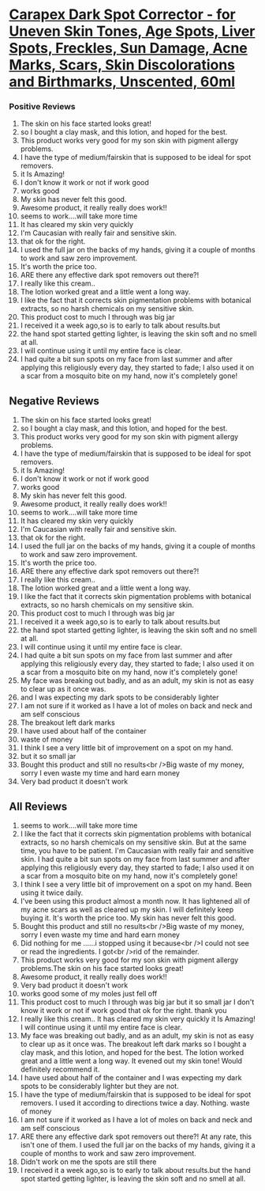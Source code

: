 # [Carapex Dark Spot Corrector - for Uneven Skin Tones, Age Spots, Liver Spots, Freckles, Sun Damage, Acne Marks, Scars, Skin Discolorations and Birthmarks, Unscented, 60ml](https://products.checkmycream.com/products/Carapex-Dark-Spot-Corrector-for-Uneven-Skin-Tones-Age-Spots-Liver-Spots-Freckles-Sun-Damage-Acne-Marks-Scars-Skin-Discolorations-and-Birthmarks-Unscented-60ml.html)

### Positive Reviews

<ol>
      <li>The skin on his face started looks great!</li>
      <li>so I bought a clay mask, and this lotion, and hoped for the best.</li>
      <li>This product works very good for my son skin with pigment allergy problems.</li>
      <li>I have the type of medium/fairskin that is supposed to be ideal for spot removers.</li>
      <li>it Is Amazing!  </li>
      <li>I don&#x27;t know it work or not if work good</li>
      <li>works good</li>
      <li>My skin has never felt this good.</li>
      <li>Awesome product, it really really does work!!</li>
      <li>seems to work....will take more time</li>
      <li>It has cleared my skin very quickly</li>
      <li>I&#x27;m Caucasian with really fair and sensitive skin.</li>
      <li>that ok for the right.</li>
      <li>I used the full jar on the backs of my hands, giving it a couple of months to work and saw zero improvement.</li>
      <li>It&#x27;s worth the price too.</li>
      <li>ARE there any effective dark spot removers out there?!</li>
      <li>I really like this cream..</li>
      <li>The lotion worked great and a little went a long way.</li>
      <li>I like the fact that it corrects skin pigmentation problems with botanical extracts, so no harsh chemicals on my sensitive skin.</li>
      <li>This product cost to much I through was big jar</li>
      <li>I received it a week ago,so is to early to talk about results.but  </li>
      <li>the hand spot started getting lighter, is leaving the skin soft and no smell at all.</li>
      <li>I will continue using it until my entire face is clear.</li>
      <li>I had quite a bit sun spots on my face from last summer and after applying this religiously every day, they started to fade; I also used it on a scar from a mosquito bite on my hand, now it&#x27;s completely gone!</li>
</ol>


<h2>Negative Reviews</h2>
<ol>
<li> The skin on his face started looks great!</li>
<li> so I bought a clay mask, and this lotion, and hoped for the best.</li>
<li> This product works very good for my son skin with pigment allergy problems.</li>
<li> I have the type of medium/fairskin that is supposed to be ideal for spot removers.</li>
<li> it Is Amazing!  </li>
<li> I don&#x27;t know it work or not if work good</li>
<li> works good</li>
<li> My skin has never felt this good.</li>
<li> Awesome product, it really really does work!!</li>
<li> seems to work....will take more time</li>
<li> It has cleared my skin very quickly</li>
<li> I&#x27;m Caucasian with really fair and sensitive skin.</li>
<li> that ok for the right.</li>
<li> I used the full jar on the backs of my hands, giving it a couple of months to work and saw zero improvement.</li>
<li> It&#x27;s worth the price too.</li>
<li> ARE there any effective dark spot removers out there?!</li>
<li> I really like this cream..</li>
<li> The lotion worked great and a little went a long way.</li>
<li> I like the fact that it corrects skin pigmentation problems with botanical extracts, so no harsh chemicals on my sensitive skin.</li>
<li> This product cost to much I through was big jar</li>
<li> I received it a week ago,so is to early to talk about results.but  </li>
<li> the hand spot started getting lighter, is leaving the skin soft and no smell at all.</li>
<li> I will continue using it until my entire face is clear.</li>
<li> I had quite a bit sun spots on my face from last summer and after applying this religiously every day, they started to fade; I also used it on a scar from a mosquito bite on my hand, now it&#x27;s completely gone!</li>
<li> My face was breaking out badly, and as an adult, my skin is not as easy to clear up as it once was.</li>
<li> and I was expecting my dark spots to be considerably lighter</li>
<li> I am not sure if it worked as I have a lot of moles on back and neck and am self conscious</li>
<li> The breakout left dark marks</li>
<li> I have used about half of the container</li>
<li> waste of money</li>
<li> I think I see a very little bit of improvement on a spot on my hand.</li>
<li> but it so small jar</li>
<li> Bought this product and still no results&lt;br /&gt;Big waste of my money, sorry I even waste my time and hard earn money</li>
<li> Very bad product it doesn&#x27;t work</li>
</ol>

<h2>All Reviews</h2>

<ol>
    <li> seems to work....will take more time</li>
    <li> I like the fact that it corrects skin pigmentation problems with botanical extracts, so no harsh chemicals on my sensitive skin. But at the same time, you have to be patient. I&#x27;m Caucasian with really fair and sensitive skin. I had quite a bit sun spots on my face from last summer and after applying this religiously every day, they started to fade; I also used it on a scar from a mosquito bite on my hand, now it&#x27;s completely gone!</li>
    <li> I think I see a very little bit of improvement on a spot on my hand. Been using it twice daily.</li>
    <li> I&#x27;ve been using this product almost a month now. It has lightened all of my acne scars as well as cleared up my skin. I will definitely keep buying it. It&#x27;s worth the price too. My skin has never felt this good.</li>
    <li> Bought this product and still no results&lt;br /&gt;Big waste of my money, sorry I even waste my time and hard earn money</li>
    <li> Did nothing for me ......i stopped  using  it because&lt;br /&gt;I could not see  or  read  the ingredients. I got&lt;br /&gt;rid of the remainder.</li>
    <li> This product works very good for my son skin with pigment allergy problems.The skin on his face started looks great!</li>
    <li> Awesome product, it really really does work!!</li>
    <li> Very bad product it doesn&#x27;t work</li>
    <li> works good some of my moles just fell off</li>
    <li> This product cost to much I through was big jar but it so small jar I don&#x27;t know it work or not if work good that ok for the right. thank you</li>
    <li> I really like this cream.. It has cleared my skin very quickly it Is Amazing!  I will continue using it until my entire face is clear.</li>
    <li> My face was breaking out badly, and as an adult, my skin is not as easy to clear up as it once was. The breakout left dark marks so I bought a clay mask, and this lotion, and hoped for the best. The lotion worked great and a little went a long way. It evened out my skin tone! Would definitely recommend it.</li>
    <li> I have used about half of the container and I was expecting my dark spots to be considerably lighter but they are not.</li>
    <li> I have the type of medium/fairskin that is supposed to be ideal for spot removers. I used it according to directions twice a day. Nothing. waste of money</li>
    <li> I am not sure if it worked as I have a lot of moles on back and neck and am self conscious</li>
    <li> ARE there any effective dark spot removers out there?! At any rate, this isn&#x27;t one of them. I used the full jar on the backs of my hands, giving it a couple of months to work and saw zero improvement.</li>
    <li> Didn&#x27;t work on me the spots are still there</li>
    <li> I received it a week ago,so is to early to talk about results.but  the hand spot started getting lighter, is leaving the skin soft and no smell at all.</li>
</ol>




